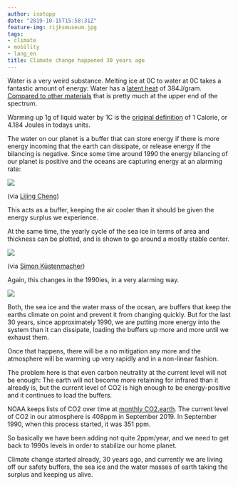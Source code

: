 ```yaml
---
author: isotopp
date: "2019-10-15T15:58:31Z"
feature-img: rijksmuseum.jpg
tags:
- climate
- mobility
- lang_en
title: Climate change happened 30 years ago
---
```

Water is a very weird substance. Melting ice at 0C to water at
0C takes a fantastic amount of energy: Water has a [latent
heat](https://en.wikipedia.org/wiki/Latent_heat) of 384J/gram.
[Compared to other materials](https://www.engineeringtoolbox.com/latent-heat-melting-solids-d_96.html)
that is pretty much at the upper end of the spectrum.

Warming up 1g of liquid water by 1C is the [original
definition](https://www.britannica.com/science/calorie) of 1
Calorie, or 4.184 Joules in todays units.

The water on our planet is a buffer that can store energy if
there is more energy incoming that the earth can dissipate, or
release energy if the bilancing is negative. Since some time
around 1990 the energy bilancing of our planet is positive and
the oceans are capturing energy at an alarming rate:

![](https://blog.koehntopp.info/uploads/climate-ocean.jpg)

(via [Lijing Cheng](//twitter.com/Lijing_Cheng/status/1183429014033092609))

This acts as a buffer, keeping the air cooler than it should be given the
energy surplus we experience.

At the same time, the yearly cycle of the sea ice in terms of area and
thickness can be plotted, and is shown to go around a mostly stable center.

![](https://blog.koehntopp.info/uploads/climate-ice1.jpg)

(via [Simon Küstenmacher](https://twitter.com/simongerman600/status/1183474084694429696
))

Again, this changes in the 1990ies, in a very alarming way.

![](https://blog.koehntopp.info/uploads/climate-ice2.jpg)

Both, the sea ice and the water mass of the ocean, are buffers that keep the
earths climate on point and prevent it from changing quickly. But for the
last 30 years, since approximately 1990, we are putting more energy into the
system than it can dissipate, loading the buffers up more and more until we
exhaust them.

Once that happens, there will be a no mitigation any more and the atmosphere
will be warming up very rapidly and in a non-linear fashion.

The problem here is that even carbon neutrality at the current level will
not be enough: The earth will not become more retaining for infrared than it
already is, but the current level of CO2 is high enough to be
energy-positive and it continues to load the buffers.

NOAA keeps lists of CO2 over time at [monthly CO2.earth](https://www.co2.earth/monthly-co2).
The current level of CO2 in our atmosphere is 408ppm in September 2019. In
September 1990, when this process started, it was 351 ppm.

So basically we have been adding not quite 2ppm/year, and we need to get
back to 1990s levels in order to stabilize our home planet.

Climate change started already, 30 years ago, and currently we are living
off our safety buffers, the sea ice and the water masses of earth taking the
surplus and keeping us alive.
